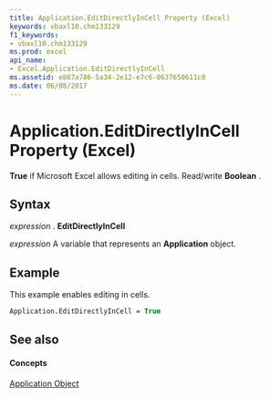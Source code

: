```yaml
---
title: Application.EditDirectlyInCell Property (Excel)
keywords: vbaxl10.chm133129
f1_keywords:
- vbaxl10.chm133129
ms.prod: excel
api_name:
- Excel.Application.EditDirectlyInCell
ms.assetid: e867a786-5a34-2e12-e7c6-0637650611c0
ms.date: 06/08/2017
---
```



# Application.EditDirectlyInCell Property (Excel)

 **True** if Microsoft Excel allows editing in cells. Read/write **Boolean** .


## Syntax

 _expression_ . **EditDirectlyInCell**

 _expression_ A variable that represents an **Application** object.


## Example

This example enables editing in cells.


```vb
Application.EditDirectlyInCell = True
```


## See also


#### Concepts


[Application Object](application-object-excel.md)

